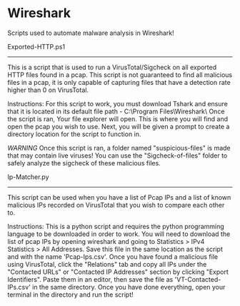 # Wireshark
Scripts used to automate malware analysis in Wireshark!


Exported-HTTP.ps1
*****************
This is a script that is used to run a VirusTotal/Sigcheck on all exported HTTP files found in a pcap.
This script is not guaranteed to find all malicious files in a pcap, it is only capable of capturing files that have a detection rate higher than 0 on VirusTotal.

Instructions:
For this script to work, you must download Tshark and ensure that it is located in its default file path - C:\Program Files\Wireshark\ 
Once the script is ran, Your file explorer will open. This is where you will find and open the pcap you wish to use. Next, you will be given a prompt to create a directory location for the script to function in.

*WARNING*
Once this script is ran, a folder named "suspicious-files" is made that may contain live viruses! You can use the "Sigcheck-of-files" folder to safely analyze the sigcheck of these malicious files.




Ip-Matcher.py
*************
This script can be used when you have a list of Pcap IPs and a list of known malicious IPs recorded on VirusTotal that you wish to compare each other to.

Instructions:
This is a python script and requires the python programming language to be downloaded in order to work.
You will need to download the list of pcap IPs by opening wireshark and going to Statistics > IPv4 Statistics > All Addresses. Save this file in the same location as the script and with the name 'Pcap-Ips.csv'.
Once you have found a malicious file using VirusTotal, click the "Relations" tab and copy all IPs under the "Contacted URLs" or "Contacted IP Addresses" section by clicking "Export Identifiers". Paste them in an editor, then save the file as 'VT-Contacted-IPs.csv' in the same directory.
Once you have done everything, open your terminal in the directory and run the script!
